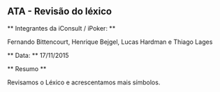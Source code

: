## ATA - Revisão do léxico

** Integrantes da iConsult / iPoker: **

Fernando Bittencourt, Henrique Bejgel, Lucas Hardman e Thiago Lages

** Data: ** 17/11/2015

** Resumo **

Revisamos o Léxico e acrescentamos mais símbolos.
